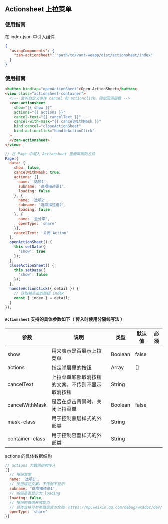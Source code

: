 ## Actionsheet 上拉菜单

### 使用指南
在 index.json 中引入组件
```json
{
  "usingComponents": {
    "zan-actionsheet": "path/to/vant-weapp/dist/actionsheet/index"
  }
}
```

### 使用指南

```html
<button bindtap="openActionSheet">Open ActionSheet</button>
<view class="actionsheet-container">
  <!-- 监听自定义事件 cancel 和 actionclick，绑定回调函数 -->
  <zan-actionsheet
    show="{{ show }}"
    actions="{{ actions }}"
    cancel-text="{{ cancelText }}"
    cancel-with-mask="{{ cancelWithMask }}"
    bind:cancel="closeActionSheet"
    bind:actionclick="handleActionClick"
  >
  </zan-actionsheet>
</view>
```

```js
// 在 Page 中混入 Actionsheet 里面声明的方法
Page({
  data: {
    show: false,
    cancelWithMask: true,
    actions: [{
      name: '选项1',
      subname: '选项描述语1',
      loading: false
    }, {
      name: '选项2',
      subname: '选项描述语2',
      loading: false
    }, {
      name: '去分享',
      openType: 'share'
    }],
    cancelText: '关闭 Action'
  },
  openActionSheet() {
    this.setData({
      'show': true
    });
  },
  closeActionSheet() {
    this.setData({
      'show': false
    });
  },
  handleActionClick({ detail }) {
    // 获取被点击的按钮 index
    const { index } = detail;
  }
});
```


#### `Actionsheet` 支持的具体参数如下（ 传入时使用分隔线写法 ）
| 参数       | 说明      | 类型       | 默认值       | 必须      |
|-----------|-----------|-----------|-------------|-------------|
| show | 用来表示是否展示上拉菜单 | Boolean | false | |
| actions | 指定弹层里的按钮 | Array  | [] | |
| cancelText | 上拉菜单底部取消按钮的文案，不传则不显示取消按钮 | String  | | |
| cancelWithMask | 是否在点击背景时，关闭上拉菜单 | Boolean  | false | |
| mask-class | 用于控制蒙层样式的外部类 | String  | | |
| container-class | 用于控制容器样式的外部类 | String  | | |

actions 的具体数据结构
```js
// actions 为数组结构传入
[{
  // 按钮文案
  name: '选项1',
  // 按钮描述文案，不传就不显示
  subname: '选项描述语1',
  // 按钮是否显示为 loading
  loading: false,
  // 按钮的微信开放能力
  // 具体支持可参考微信官方文档：https://mp.weixin.qq.com/debug/wxadoc/dev/component/button.html
  openType: 'share'
}]
```

